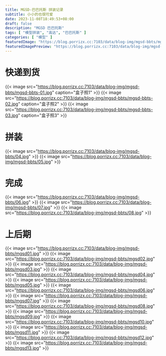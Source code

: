 ```yaml
---
title: MGSD-巴巴托斯 拼装记录
subtitle: 小小的也很可爱
date: 2023-11-08T18:49:53+08:00
draft: false
description: "MGSD 巴巴托斯"
tags: [ "模型拼装", "高达", "巴巴托斯" ]
categories: [ "模型" ]
featuredImage: "https://blog.porrizx.cc:7103/data/blog-img/mgsd-bbts/mgsd11.jpg"
featuredImagePreview: "https://blog.porrizx.cc:7103/data/blog-img/mgsd-bbts/mgsd10.jpg"
---
```


# 快递到货

{{< image src="https://blog.porrizx.cc:7103/data/blog-img/mgsd-bbts/mgsd-bbts-01.jpg" caption="盒子照1" >}}
{{< image src="https://blog.porrizx.cc:7103/data/blog-img/mgsd-bbts/mgsd-bbts-02.jpg" caption="盒子照2" >}}
{{< image src="https://blog.porrizx.cc:7103/data/blog-img/mgsd-bbts/mgsd-bbts-03.jpg" caption="盒子照3" >}}

# 拼装

{{< image src="https://blog.porrizx.cc:7103/data/blog-img/mgsd-bbts/04.jpg" >}}
{{< image src="https://blog.porrizx.cc:7103/data/blog-img/mgsd-bbts/05.jpg" >}}

# 完成

{{< image src="https://blog.porrizx.cc:7103/data/blog-img/mgsd-bbts/06.jpg" >}}
{{< image src="https://blog.porrizx.cc:7103/data/blog-img/mgsd-bbts/07.jpg" >}}
{{< image src="https://blog.porrizx.cc:7103/data/blog-img/mgsd-bbts/08.jpg" >}}

# 上后期

{{< image src="https://blog.porrizx.cc:7103/data/blog-img/mgsd-bbts/mgsd01.jpg" >}}
{{< image src="https://blog.porrizx.cc:7103/data/blog-img/mgsd-bbts/mgsd02.jpg" >}}
{{< image src="https://blog.porrizx.cc:7103/data/blog-img/mgsd-bbts/mgsd03.jpg" >}}
{{< image src="https://blog.porrizx.cc:7103/data/blog-img/mgsd-bbts/mgsd04.jpg" >}}
{{< image src="https://blog.porrizx.cc:7103/data/blog-img/mgsd-bbts/mgsd05.jpg" >}}
{{< image src="https://blog.porrizx.cc:7103/data/blog-img/mgsd-bbts/mgsd06.jpg" >}}
{{< image src="https://blog.porrizx.cc:7103/data/blog-img/mgsd-bbts/mgsd07.jpg" >}}
{{< image src="https://blog.porrizx.cc:7103/data/blog-img/mgsd-bbts/mgsd08.jpg" >}}
{{< image src="https://blog.porrizx.cc:7103/data/blog-img/mgsd-bbts/mgsd09.jpg" >}}
{{< image src="https://blog.porrizx.cc:7103/data/blog-img/mgsd-bbts/mgsd10.jpg" >}}
{{< image src="https://blog.porrizx.cc:7103/data/blog-img/mgsd-bbts/mgsd11.jpg" >}}
{{< image src="https://blog.porrizx.cc:7103/data/blog-img/mgsd-bbts/mgsd12.jpg" >}}
{{< image src="https://blog.porrizx.cc:7103/data/blog-img/mgsd-bbts/mgsd13.jpg" >}}
